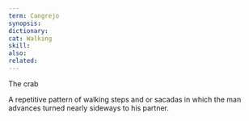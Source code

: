 ```yaml
---
term: Cangrejo
synopsis:
dictionary:
cat: Walking
skill:
also:
related:
---
```

The crab

A repetitive pattern of walking steps and or sacadas in which
the man advances turned nearly sideways to his partner.